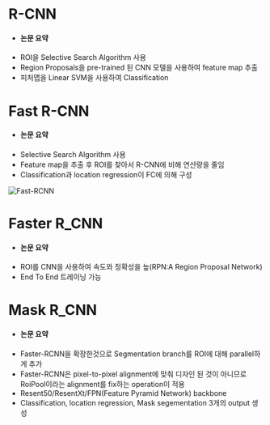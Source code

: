 # R-CNN
- #### 논문 요약
 - ROI을 Selective Search Algorithm 사용
 - Region Proposals을 pre-trained 된 CNN 모델을 사용하여 feature map 추출
 - 피처맵을 Linear SVM을 사용하여 Classification

# Fast R-CNN
- #### 논문 요약
 - Selective Search Algorithm 사용
 - Feature map을 추출 후 ROI를 찾아서 R-CNN에 비해 연산량을 줄임
 - Classification과 location regression이 FC에 의해 구성

 ![Fast-RCNN](/assets/Fast-RCNN.PNG)

# Faster R_CNN
- #### 논문 요약
 - ROI를 CNN을 사용하여 속도와 정확성을 높(RPN:A Region Proposal Network)
 - End To End 트레이닝 가능

# Mask R_CNN
- #### 논문 요약
 - Faster-RCNN을 확장한것으로 Segmentation branch를 ROI에 대해 parallel하게 추가
 - Faster-RCNN은 pixel-to-pixel alignment에 맞춰 디자인 된 것이 아니므로 RoiPool이라는 alignment를 fix하는 operation이 적용
 - Resent50/ResentXt/FPN(Feature Pyramid Network) backbone
 - Classification, location regression, Mask segementation 3개의 output 생성
